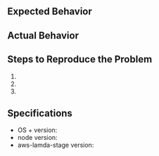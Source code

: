 ## Expected Behavior


## Actual Behavior


## Steps to Reproduce the Problem

  1.
  1.
  1.

## Specifications

  - OS + version:
  - node version:
  - aws-lamda-stage version:
